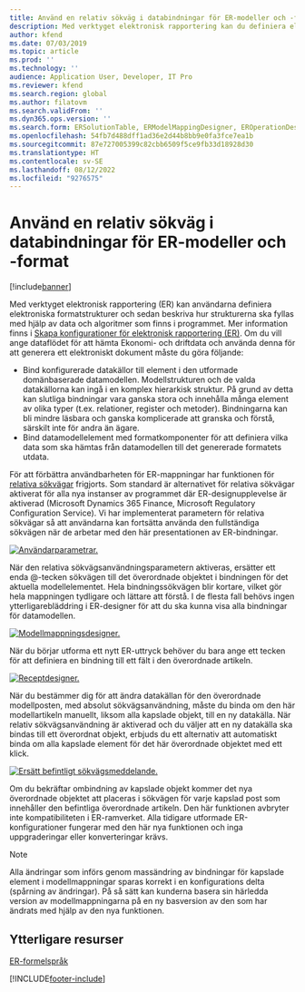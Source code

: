 ```yaml
---
title: Använd en relativ sökväg i databindningar för ER-modeller och -format
description: Med verktyget elektronisk rapportering kan du definiera elektroniska formatstrukturer och sedan beskriva hur strukturerna ska fyllas i.
author: kfend
ms.date: 07/03/2019
ms.topic: article
ms.prod: ''
ms.technology: ''
audience: Application User, Developer, IT Pro
ms.reviewer: kfend
ms.search.region: global
ms.author: filatovm
ms.search.validFrom: ''
ms.dyn365.ops.version: ''
ms.search.form: ERSolutionTable, ERModelMappingDesigner, EROperationDesigner, ERExpressionDesignerFormula
ms.openlocfilehash: 54fb7d488dff1ad36e2d44b8bb9e0fa3fce7ea1b
ms.sourcegitcommit: 87e727005399c82cbb6509f5ce9fb33d18928d30
ms.translationtype: HT
ms.contentlocale: sv-SE
ms.lasthandoff: 08/12/2022
ms.locfileid: "9276575"
---
```

# <a name="use-a-relative-path-in-data-bindings-of-er-models-and-formats"></a>Använd en relativ sökväg i databindningar för ER-modeller och -format

[!include[banner](../includes/banner.md)]

Med verktyget elektronisk rapportering (ER) kan användarna definiera elektroniska formatstrukturer och sedan beskriva hur strukturerna ska fyllas med hjälp av data och algoritmer som finns i programmet. Mer information finns i [Skapa konfigurationer för elektronisk rapportering (ER)](electronic-reporting-configuration.md). Om du vill ange dataflödet för att hämta Ekonomi- och driftdata och använda denna för att generera ett elektroniskt dokument måste du göra följande:

- Bind konfigurerade datakällor till element i den utformade domänbaserade datamodellen. Modellstrukturen och de valda datakällorna kan ingå i en komplex hierarkisk struktur. På grund av detta kan slutliga bindningar vara ganska stora och innehålla många element av olika typer (t.ex. relationer, register och metoder). Bindningarna kan bli mindre läsbara och ganska komplicerade att granska och förstå, särskilt inte för andra än ägare. 
- Bind datamodellelement med formatkomponenter för att definiera vilka data som ska hämtas från datamodellen till det genererade formatets utdata.

För att förbättra användbarheten för ER-mappningar har funktionen för [relativa sökvägar](er-formula-language.md#relative-path) frigjorts. Som standard är alternativet för relativa sökvägar aktiverat för alla nya instanser av programmet där ER-designupplevelse är aktiverad (Microsoft Dynamics 365 Finance, Microsoft Regulatory Configuration Service). Vi har implementerat parametern för relativa sökvägar så att användarna kan fortsätta använda den fullständiga sökvägen när de arbetar med den här presentationen av ER-bindningar.

[![Användarparametrar.](./media/relative-path-01.png)](./media/relative-path-01.png)

 
När den relativa sökvägsanvändningsparametern aktiveras, ersätter ett enda @-tecken sökvägen till det överordnade objektet i bindningen för det aktuella modellelementet. Hela bindningssökvägen blir kortare, vilket gör hela mappningen tydligare och lättare att förstå. I de flesta fall behövs ingen ytterligarebläddring i ER-designer för att du ska kunna visa alla bindningar för datamodellen.

[![Modellmappningsdesigner.](./media/relative-path-02.png)](./media/relative-path-02.png)
 
När du börjar utforma ett nytt ER-uttryck behöver du bara ange ett tecken för att definiera en bindning till ett fält i den överordnade artikeln.

[![Receptdesigner.](./media/relative-path-03.png)](./media/relative-path-03.png)
 
När du bestämmer dig för att ändra datakällan för den överordnade modellposten, med absolut sökvägsanvändning, måste du binda om den här modellartikeln manuellt, liksom alla kapslade objekt, till en ny datakälla. När relativ sökvägsanvändning är aktiverad och du väljer att en ny datakälla ska bindas till ett överordnat objekt, erbjuds du ett alternativ att automatiskt binda om alla kapslade element för det här överordnade objektet med ett klick.

[![Ersätt befintligt sökvägsmeddelande.](./media/relative-path-04.png)](./media/relative-path-04.png)
 
Om du bekräftar ombindning av kapslade objekt kommer det nya överordnade objektet att placeras i sökvägen för varje kapslad post som innehåller den befintliga överordnade artikeln.
Den här funktionen avbryter inte kompatibiliteten i ER-ramverket. Alla tidigare utformade ER-konfigurationer fungerar med den här nya funktionen och inga uppgraderingar eller konverteringar krävs.

> [!NOTE]
> Alla ändringar som införs genom massändring av bindningar för kapslade element i modellmappningar sparas korrekt i en konfigurations delta (spårning av ändringar). På så sätt kan kunderna basera sin härledda version av modellmappningarna på en ny basversion av den som har ändrats med hjälp av den nya funktionen.

## <a name="additional-resources"></a>Ytterligare resurser

[ER-formelspråk](er-formula-language.md)


[!INCLUDE[footer-include](../../../includes/footer-banner.md)]

